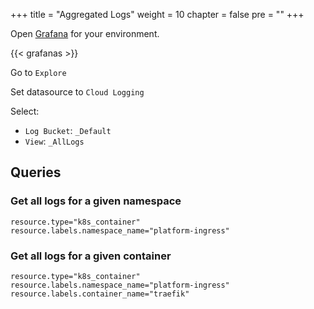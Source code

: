 +++
title = "Aggregated Logs"
weight = 10
chapter = false
pre = ""
+++

Open [Grafana](../app-monitoring) for your environment.

{{< grafanas >}}

Go to `Explore` 

Set datasource to `Cloud Logging`

Select:
* `Log Bucket`: `_Default`
* `View`: `_AllLogs`

## Queries

### Get all logs for a given namespace

```
resource.type="k8s_container"
resource.labels.namespace_name="platform-ingress"
```

### Get all logs for a given container 

```
resource.type="k8s_container"
resource.labels.namespace_name="platform-ingress"
resource.labels.container_name="traefik"
```
